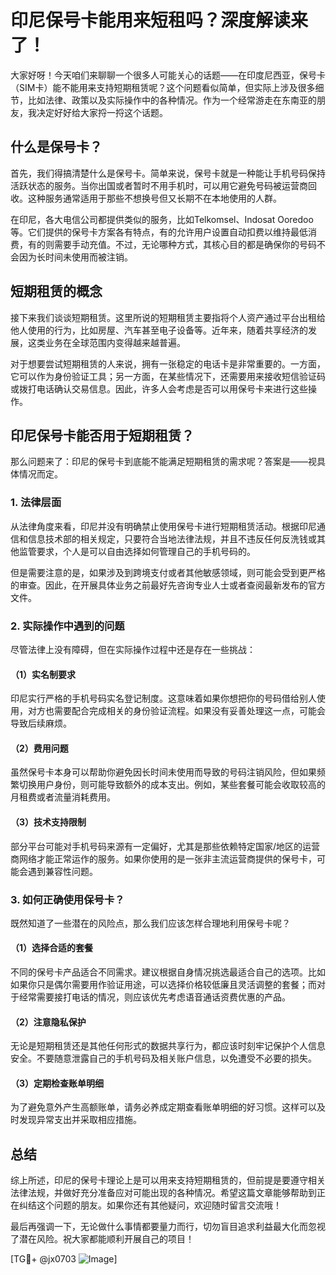 # 印尼保号卡能用来短租吗？深度解读来了！

大家好呀！今天咱们来聊聊一个很多人可能关心的话题——在印度尼西亚，保号卡（SIM卡）能不能用来支持短期租赁呢？这个问题看似简单，但实际上涉及很多细节，比如法律、政策以及实际操作中的各种情况。作为一个经常游走在东南亚的朋友，我决定好好给大家捋一捋这个话题。

## 什么是保号卡？

首先，我们得搞清楚什么是保号卡。简单来说，保号卡就是一种能让手机号码保持活跃状态的服务。当你出国或者暂时不用手机时，可以用它避免号码被运营商回收。这种服务通常适用于那些不想换号但又长期不在本地使用的人群。

在印尼，各大电信公司都提供类似的服务，比如Telkomsel、Indosat Ooredoo等。它们提供的保号卡方案各有特点，有的允许用户设置自动扣费以维持最低消费，有的则需要手动充值。不过，无论哪种方式，其核心目的都是确保你的号码不会因为长时间未使用而被注销。

## 短期租赁的概念

接下来我们谈谈短期租赁。这里所说的短期租赁主要指将个人资产通过平台出租给他人使用的行为，比如房屋、汽车甚至电子设备等。近年来，随着共享经济的发展，这类业务在全球范围内变得越来越普遍。

对于想要尝试短期租赁的人来说，拥有一张稳定的电话卡是非常重要的。一方面，它可以作为身份验证工具；另一方面，在某些情况下，还需要用来接收短信验证码或拨打电话确认交易信息。因此，许多人会考虑是否可以用保号卡来进行这些操作。

## 印尼保号卡能否用于短期租赁？

那么问题来了：印尼的保号卡到底能不能满足短期租赁的需求呢？答案是——视具体情况而定。

### 1. 法律层面
从法律角度来看，印尼并没有明确禁止使用保号卡进行短期租赁活动。根据印尼通信和信息技术部的相关规定，只要符合当地法律法规，并且不违反任何反洗钱或其他监管要求，个人是可以自由选择如何管理自己的手机号码的。

但是需要注意的是，如果涉及到跨境支付或者其他敏感领域，则可能会受到更严格的审查。因此，在开展具体业务之前最好先咨询专业人士或者查阅最新发布的官方文件。

### 2. 实际操作中遇到的问题
尽管法律上没有障碍，但在实际操作过程中还是存在一些挑战：

#### （1）实名制要求
印尼实行严格的手机号码实名登记制度。这意味着如果你想把你的号码借给别人使用，对方也需要配合完成相关的身份验证流程。如果没有妥善处理这一点，可能会导致后续麻烦。

#### （2）费用问题
虽然保号卡本身可以帮助你避免因长时间未使用而导致的号码注销风险，但如果频繁切换用户身份，则可能导致额外的成本支出。例如，某些套餐可能会收取较高的月租费或者流量消耗费用。

#### （3）技术支持限制
部分平台可能对手机号码来源有一定偏好，尤其是那些依赖特定国家/地区的运营商网络才能正常运作的服务。如果你使用的是一张非主流运营商提供的保号卡，可能会遇到兼容性问题。

### 3. 如何正确使用保号卡？
既然知道了一些潜在的风险点，那么我们应该怎样合理地利用保号卡呢？

#### （1）选择合适的套餐
不同的保号卡产品适合不同需求。建议根据自身情况挑选最适合自己的选项。比如如果你只是偶尔需要用作验证用途，可以选择价格较低廉且灵活调整的套餐；而对于经常需要接打电话的情况，则应该优先考虑语音通话资费优惠的产品。

#### （2）注意隐私保护
无论是短期租赁还是其他任何形式的数据共享行为，都应该时刻牢记保护个人信息安全。不要随意泄露自己的手机号码及相关账户信息，以免遭受不必要的损失。

#### （3）定期检查账单明细
为了避免意外产生高额账单，请务必养成定期查看账单明细的好习惯。这样可以及时发现异常支出并采取相应措施。

## 总结
综上所述，印尼的保号卡理论上是可以用来支持短期租赁的，但前提是要遵守相关法律法规，并做好充分准备应对可能出现的各种情况。希望这篇文章能够帮助到正在纠结这个问题的朋友。如果你还有其他疑问，欢迎随时留言交流哦！

最后再强调一下，无论做什么事情都要量力而行，切勿盲目追求利益最大化而忽视了潜在风险。祝大家都能顺利开展自己的项目！

[TG💪+ @jx0703 ![Image](https://github.com/user-attachments/assets/dbca1d08-cadb-493c-b0ec-ad6f7a83f270)]
